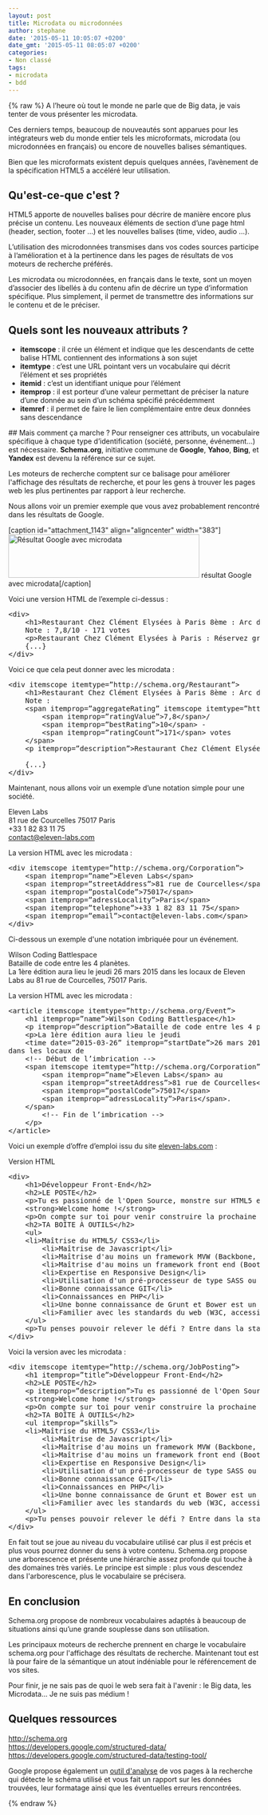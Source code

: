 ```yaml
---
layout: post
title: Microdata ou microdonnées
author: stephane
date: '2015-05-11 10:05:07 +0200'
date_gmt: '2015-05-11 08:05:07 +0200'
categories:
- Non classé
tags:
- microdata
- bdd
---
```

{% raw %}
A l’heure où tout le monde ne parle que de Big data, je vais tenter de vous présenter les microdata.

Ces derniers temps, beaucoup de nouveautés sont apparues pour les intégrateurs web du monde entier tels les microformats, microdata (ou microdonnées en français) ou encore de nouvelles balises sémantiques.

Bien que les microformats existent depuis quelques années, l’avènement de la spécification HTML5 a accéléré leur utilisation.

## Qu'est-ce-que c'est ?
HTML5 apporte de nouvelles balises pour décrire de manière encore plus précise un contenu. Les nouveaux éléments de section d’une page html (header, section, footer …) et les nouvelles balises (time, video, audio …).

L’utilisation des microdonnées transmises dans vos codes sources participe à l’amélioration et à la pertinence dans les pages de résultats de vos moteurs de recherche préférés.

Les microdata ou microdonnées, en français dans le texte, sont un moyen d’associer des libellés à du contenu afin de décrire un type d’information spécifique. Plus simplement, il permet de transmettre des informations sur le contenu et de le préciser.

## Quels sont les nouveaux attributs ?
<ul>
<li><strong>itemscope</strong> : il crée un élément et indique que les descendants de cette balise HTML contiennent des informations à son sujet</li>
<li><strong>itemtype</strong> : c’est une URL pointant vers un vocabulaire qui décrit l’élément et ses propriétés</li>
<li><strong>itemid</strong> : c’est un identifiant unique pour l’élément</li>
<li><strong>itemprop</strong> : il est porteur d’une valeur permettant de préciser la nature d’une donnée au sein d’un schéma spécifié précédemment</li>
<li><strong>itemref</strong> : il permet de faire le lien complémentaire entre deux données sans descendance</li>
</ul>
## Mais comment ça marche ?
Pour renseigner ces attributs, un vocabulaire spécifique à chaque type d’identification (société, personne, événement…) est nécessaire. <strong>Schema.org</strong>, initiative commune de <strong>Google</strong>, <strong>Yahoo</strong>, <strong>Bing</strong>, et <strong>Yandex</strong> est devenu la référence sur ce sujet.

Les moteurs de recherche comptent sur ce balisage pour améliorer l'affichage des résultats de recherche, et pour les gens à trouver les pages web les plus pertinentes par rapport à leur recherche.

Nous allons voir un premier exemple que vous avez probablement rencontré dans les résultats de Google.

[caption id="attachment_1143" align="aligncenter" width="383"]<a href="http://blog.eleven-labs.com/wp-content/uploads/2015/05/Capture-d’écran-2015-05-06-à-09.54.20.png"><img class=" wp-image-1143" src="http://blog.eleven-labs.com/wp-content/uploads/2015/05/Capture-d’écran-2015-05-06-à-09.54.20-300x68.png" alt="Résultat Google avec microdata" width="383" height="87" /></a> résultat Google avec microdata[/caption]

Voici une version HTML de l’exemple ci-dessus :

<pre class="lang:default decode:true">&lt;div&gt;
    &lt;h1&gt;Restaurant Chez Clément Elysées à Paris 8ème : Arc de ...&lt;/h1&gt;
	Note : 7,8/10 - 171 votes
    &lt;p&gt;Restaurant Chez Clément Elysées à Paris : Réservez gratuitement…&lt;/p&gt;
    {...}
&lt;/div&gt;</pre>
Voici ce que cela peut donner avec les microdata :

<pre class="lang:default decode:true">&lt;div itemscope itemtype=”http://schema.org/Restaurant”&gt;
    &lt;h1&gt;Restaurant Chez Clément Elysées à Paris 8ème : Arc de ...&lt;/h1&gt;
	Note :
    &lt;span itemprop=”aggregateRating” itemscope itemtype=”http://schema.org/AggregateRating”&gt;
        &lt;span itemprop=”ratingValue”&gt;7,8&lt;/span&gt;/
        &lt;span itemprop=”bestRating”&gt;10&lt;/span&gt; -
        &lt;span itemprop=”ratingCount”&gt;171&lt;/span&gt; votes
    &lt;/span&gt;
    &lt;p itemprop=”description”&gt;Restaurant Chez Clément Elysées à Paris : Réservez gratuitement…&lt;/p&gt;

    {...}
&lt;/div&gt;
</pre>
Maintenant, nous allons voir un exemple d’une notation simple pour une société.

Eleven Labs<br />
81 rue de Courcelles 75017 Paris<br />
+33 1 82 83 11 75<br />
contact@eleven-labs.com

La version HTML avec les microdata :

<pre class="lang:default decode:true">&lt;div itemscope itemtype=”http://schema.org/Corporation”&gt;
    &lt;span itemprop=”name”&gt;Eleven Labs&lt;/span&gt;
    &lt;span itemprop=”streetAddress”&gt;81 rue de Courcelles&lt;/span&gt;
    &lt;span itemprop=”postalCode”&gt;75017&lt;/span&gt;
    &lt;span itemprop=”adressLocality”&gt;Paris&lt;/span&gt;
    &lt;span itemprop=”telephone”&gt;+33 1 82 83 11 75&lt;/span&gt;
    &lt;span itemprop=”email”&gt;contact@eleven-labs.com&lt;/span&gt;
&lt;/div&gt;</pre>
Ci-dessous un exemple d'une notation imbriquée pour un événement.

Wilson Coding Battlespace<br />
Bataille de code entre les 4 planètes.<br />
La 1ère édition aura lieu le jeudi 26 mars 2015 dans les locaux de Eleven Labs au 81 rue de Courcelles, 75017 Paris.

La version HTML avec les microdata :

<pre class="lang:default decode:true">&lt;article itemscope itemtype=”http://schema.org/Event”&gt;
    &lt;h1 itemprop=”name”&gt;Wilson Coding Battlespace&lt;/h1&gt;
    &lt;p itemprop=”description”&gt;Bataille de code entre les 4 planètes.&lt;/p&gt;
    &lt;p&gt;La 1ère édition aura lieu le jeudi
    &lt;time date=”2015-03-26” itemprop=”startDate”&gt;26 mars 2015&lt;/time&gt;
dans les locaux de
	&lt;!-- Début de l’imbrication --&gt;
	&lt;span itemscope itemtype=”http://schema.org/Corporation”&gt;
	    &lt;span itemprop=”name”&gt;Eleven Labs&lt;/span&gt; au
	    &lt;span itemprop=”streetAddress”&gt;81 rue de Courcelles&lt;/span&gt;,
	    &lt;span itemprop=”postalCode”&gt;75017&lt;/span&gt;
 	    &lt;span itemprop=”adressLocality”&gt;Paris&lt;/span&gt;.
	&lt;/span&gt;
        &lt;!-- Fin de l’imbrication --&gt;
    &lt;/p&gt;
&lt;/article&gt;</pre>
Voici un exemple d’offre d’emploi issu du site <a href="http://www.eleven-labs.com">eleven-labs.com</a> :

Version HTML

<pre class="lang:default decode:true">&lt;div&gt;
    &lt;h1&gt;Développeur Front-End&lt;/h2&gt;
    &lt;h2&gt;LE POSTE&lt;/h2&gt;
    &lt;p&gt;Tu es passionné de l'Open Source, monstre sur HTML5 et CSS3, torpille au babyfoot et pro du Scrum ? Tu aimes partager tes connaissances et tu es toujours prêt à tester des nouvelles technos ?&lt;/p&gt;
    &lt;strong&gt;Welcome home !&lt;/strong&gt;
    &lt;p&gt;On compte sur toi pour venir construire la prochaine fusée front d'Eleven Labs!&lt;/p&gt;
    &lt;h2&gt;TA BOÎTE À OUTILS&lt;/h2&gt;
    &lt;ul&gt;
	&lt;li&gt;Maîtrise du HTML5/ CSS3&lt;/li&gt;
        &lt;li&gt;Maîtrise de Javascript&lt;/li&gt;
        &lt;li&gt;Maîtrise d'au moins un framework MVW (Backbone, Ember, Angular...)&lt;/li&gt;
        &lt;li&gt;Maîtrise d'au moins un framework front end (Bootstrap, Foundation, Pure.IO)&lt;/li&gt;
        &lt;li&gt;Expertise en Responsive Design&lt;/li&gt;
        &lt;li&gt;Utilisation d'un pré-processeur de type SASS ou LESS&lt;/li&gt;
        &lt;li&gt;Bonne connaissance GIT&lt;/li&gt;
        &lt;li&gt;Connaissances en PHP&lt;/li&gt;
        &lt;li&gt;Une bonne connaissance de Grunt et Bower est un plus&lt;/li&gt;
        &lt;li&gt;Familier avec les standards du web (W3C, accessibilité)&lt;/li&gt;
    &lt;/ul&gt;
    &lt;p&gt;Tu penses pouvoir relever le défi ? Entre dans la station Eleven Labs!&lt;/p&gt;
&lt;/div&gt;</pre>
Voici la version avec les microdata :

<pre class="lang:default decode:true">&lt;div itemscope itemtype=”http://schema.org/JobPosting”&gt;
    &lt;h1 itemprop=”title”&gt;Développeur Front-End&lt;/h2&gt;
    &lt;h2&gt;LE POSTE&lt;/h2&gt;
    &lt;p itemprop=”description”&gt;Tu es passionné de l'Open Source, monstre sur HTML5 et CSS3, torpille au babyfoot et pro du Scrum ? Tu aimes partager tes connaissances et tu es toujours prêt à tester des nouvelles technos ?&lt;/p&gt;
    &lt;strong&gt;Welcome home !&lt;/strong&gt;
    &lt;p&gt;On compte sur toi pour venir construire la prochaine fusée front d'Eleven Labs!&lt;/p&gt;
    &lt;h2&gt;TA BOÎTE À OUTILS&lt;/h2&gt;
    &lt;ul itemprop=”skills”&gt;
	&lt;li&gt;Maîtrise du HTML5/ CSS3&lt;/li&gt;
        &lt;li&gt;Maîtrise de Javascript&lt;/li&gt;
        &lt;li&gt;Maîtrise d'au moins un framework MVW (Backbone, Ember, Angular...)&lt;/li&gt;
        &lt;li&gt;Maîtrise d'au moins un framework front end (Bootstrap, Foundation, Pure.IO)&lt;/li&gt;
        &lt;li&gt;Expertise en Responsive Design&lt;/li&gt;
        &lt;li&gt;Utilisation d'un pré-processeur de type SASS ou LESS&lt;/li&gt;
        &lt;li&gt;Bonne connaissance GIT&lt;/li&gt;
        &lt;li&gt;Connaissances en PHP&lt;/li&gt;
        &lt;li&gt;Une bonne connaissance de Grunt et Bower est un plus&lt;/li&gt;
        &lt;li&gt;Familier avec les standards du web (W3C, accessibilité)&lt;/li&gt;
    &lt;/ul&gt;
    &lt;p&gt;Tu penses pouvoir relever le défi ? Entre dans la station Eleven Labs!&lt;/p&gt;
&lt;/div&gt;</pre>
En fait tout se joue au niveau du vocabulaire utilisé car plus il est précis et plus vous pourrez donner du sens à votre contenu. Schema.org propose une arborescence et présente une hiérarchie assez profonde qui touche à des domaines très variés. Le principe est simple : plus vous descendez dans l'arborescence, plus le vocabulaire se précisera.

## En conclusion
Schema.org propose de nombreux vocabulaires adaptés à beaucoup de situations ainsi qu’une grande souplesse dans son utilisation.

Les principaux moteurs de recherche prennent en charge le vocabulaire schema.org pour l'affichage des résultats de recherche. Maintenant tout est là pour faire de la sémantique un atout indéniable pour le référencement de vos sites.

Pour finir, je ne sais pas de quoi le web sera fait à l'avenir : le Big data, les Microdata... Je ne suis pas médium !

## Quelques ressources
<a href="http://schema.org">http://schema.org</a><br />
<a href="https://developers.google.com/structured-data/">https://developers.google.com/structured-data/<br />
https://developers.google.com/structured-data/testing-tool/<br />
</a>

Google propose également un <a href="http://www.google.com/webmasters/tools/richsnippets">outil d'analyse</a> de vos pages à la recherche qui détecte le schéma utilisé et vous fait un rapport sur les données trouvées, leur formatage ainsi que les éventuelles erreurs rencontrées.

{% endraw %}
